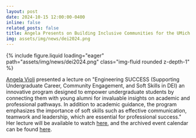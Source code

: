 ```yaml
---
layout: post
date: 2024-10-15 12:00:00-0400
inline: false
related_posts: false
title: Angela Presents on Building Inclusive Communities for the UMich DEI Lecture Series
img: assets/img/news/dei2024.png
---
```


<div class="row mt-4 justify-content-center">
    <div class="col-sm-12 col-md-6">
        {% include figure.liquid loading="eager" path="assets/img/news/dei2024.png" class="img-fluid rounded z-depth-1" %}
    </div>
</div>

[Angela Violi](/people/avioli) presented a lecture on "Engineering SUCCESS (Supporting Undergraduate Career, Community Engagement, and Soft Skills in DEI) an innovative program designed to empower undergraduate students by connecting them with young alumni for invaluable insights on academic and professional pathways.
In addition to academic guidance, the program emphasizes the importance of soft skills such as effective communication, teamwork and leadership, which are essential for professional success."
Her lecture will be available to watch [here](https://culture.engin.umich.edu/an-inclusive-campus/dei-lecture-series/), and the archived event calendar can be found [here](https://events.umich.edu/event/127479).